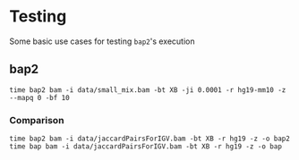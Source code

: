 # Testing

Some basic use cases for testing `bap2`'s execution


## bap2

```
time bap2 bam -i data/small_mix.bam -bt XB -ji 0.0001 -r hg19-mm10 -z --mapq 0 -bf 10
```

### Comparison

```
time bap2 bam -i data/jaccardPairsForIGV.bam -bt XB -r hg19 -z -o bap2
time bap bam -i data/jaccardPairsForIGV.bam -bt XB -r hg19 -z -o bap
```



<br><br>
